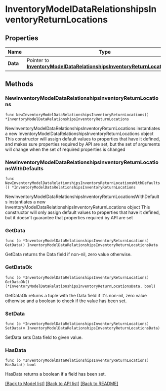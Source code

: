 # InventoryModelDataRelationshipsInventoryReturnLocations

## Properties

Name | Type | Description | Notes
------------ | ------------- | ------------- | -------------
**Data** | Pointer to [**InventoryModelDataRelationshipsInventoryReturnLocationsData**](InventoryModelDataRelationshipsInventoryReturnLocationsData.md) |  | [optional] 

## Methods

### NewInventoryModelDataRelationshipsInventoryReturnLocations

`func NewInventoryModelDataRelationshipsInventoryReturnLocations() *InventoryModelDataRelationshipsInventoryReturnLocations`

NewInventoryModelDataRelationshipsInventoryReturnLocations instantiates a new InventoryModelDataRelationshipsInventoryReturnLocations object
This constructor will assign default values to properties that have it defined,
and makes sure properties required by API are set, but the set of arguments
will change when the set of required properties is changed

### NewInventoryModelDataRelationshipsInventoryReturnLocationsWithDefaults

`func NewInventoryModelDataRelationshipsInventoryReturnLocationsWithDefaults() *InventoryModelDataRelationshipsInventoryReturnLocations`

NewInventoryModelDataRelationshipsInventoryReturnLocationsWithDefaults instantiates a new InventoryModelDataRelationshipsInventoryReturnLocations object
This constructor will only assign default values to properties that have it defined,
but it doesn't guarantee that properties required by API are set

### GetData

`func (o *InventoryModelDataRelationshipsInventoryReturnLocations) GetData() InventoryModelDataRelationshipsInventoryReturnLocationsData`

GetData returns the Data field if non-nil, zero value otherwise.

### GetDataOk

`func (o *InventoryModelDataRelationshipsInventoryReturnLocations) GetDataOk() (*InventoryModelDataRelationshipsInventoryReturnLocationsData, bool)`

GetDataOk returns a tuple with the Data field if it's non-nil, zero value otherwise
and a boolean to check if the value has been set.

### SetData

`func (o *InventoryModelDataRelationshipsInventoryReturnLocations) SetData(v InventoryModelDataRelationshipsInventoryReturnLocationsData)`

SetData sets Data field to given value.

### HasData

`func (o *InventoryModelDataRelationshipsInventoryReturnLocations) HasData() bool`

HasData returns a boolean if a field has been set.


[[Back to Model list]](../README.md#documentation-for-models) [[Back to API list]](../README.md#documentation-for-api-endpoints) [[Back to README]](../README.md)


